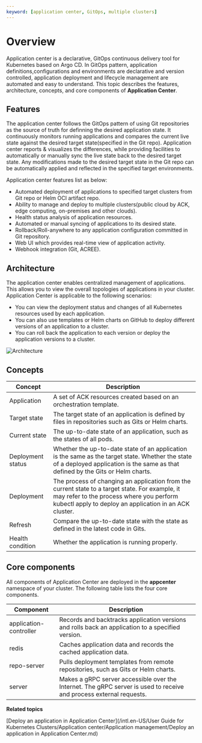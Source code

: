 ```yaml
---
keyword: [application center, GitOps, multiple clusters]
---
```


# Overview

Application center is a declarative, GitOps continuous delivery tool for Kubernetes based on Argo CD. In GitOps pattern, application definitions,configurations and environments are declarative and version controlled, application deployment and lifecycle management are automated and easy to understand. This topic describes the features, architecture, concepts, and core components of **Application Center**.

## Features

The application center follows the GitOps pattern of using Git repositories as the source of truth for definning the desired application state. It continuously monitors running applications and compares the current live state against the desired target state\(specified in the Git repo\). Application center reports & visualizes the differences, while providing facilities to automatically or manually sync the live state back to the desired target state. Any modifications made to the desired target state in the Git repo can be automatically applied and reflected in the specified target environments.

Application center features list as below:

-   Automated deployment of applications to specified target clusters from Git repo or Helm OCI artifact repo.
-   Ability to manage and deploy to multiple clusters\(public cloud by ACK, edge computing, on-premises and other clouds\).
-   Health status analysis of application resources.
-   Automated or manual syncing of applications to its desired state.
-   Rollback/Roll-anywhere to any application configuration committed in Git repository.
-   Web UI which provides real-time view of application activity.
-   Webhook integration \(Git, ACREE\).

## Architecture

The application center enables centralized management of applications. This allows you to view the overall topologies of applications in your cluster. Application Center is applicable to the following scenarios:

-   You can view the deployment status and changes of all Kubernetes resources used by each application.
-   You can also use templates or Helm charts on GitHub to deploy different versions of an application to a cluster.
-   You can roll back the application to each version or deploy the application versions to a cluster.

![Architecture](https://static-aliyun-doc.oss-accelerate.aliyuncs.com/assets/img/en-US/7855359951/p127895.png)

## Concepts

|Concept|Description|
|-------|-----------|
|Application|A set of ACK resources created based on an orchestration template.|
|Target state|The target state of an application is defined by files in repositories such as Gits or Helm charts.|
|Current state|The up-to-date state of an application, such as the states of all pods.|
|Deployment status|Whether the up-to-date state of an application is the same as the target state. Whether the state of a deployed application is the same as that defined by the Gits or Helm charts.|
|Deployment|The process of changing an application from the current state to a target state. For example, it may refer to the process where you perform kubectl apply to deploy an application in an ACK cluster.|
|Refresh|Compare the up-to-date state with the state as defined in the latest code in Gits.|
|Health condition|Whether the application is running properly.|

## Core components

All components of Application Center are deployed in the **appcenter** namespace of your cluster. The following table lists the four core components.

|Component|Description|
|---------|-----------|
|application-controller|Records and backtracks application versions and rolls back an application to a specified version.|
|redis|Caches application data and records the cached application data.|
|repo-server|Pulls deployment templates from remote repositories, such as Gits or Helm charts.|
|server|Makes a gRPC server accessible over the Internet. The gRPC server is used to receive and process external requests.|

**Related topics**  


[Deploy an application in Application Center](/intl.en-US/User Guide for Kubernetes Clusters/Application center/Application management/Deploy an application in Application Center.md)

